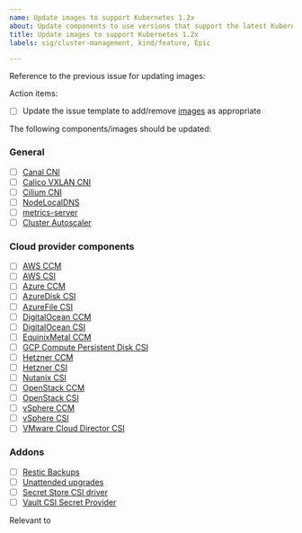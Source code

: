 ```yaml
---
name: Update images to support Kubernetes 1.2x
about: Update components to use versions that support the latest Kubernetes release
title: Update images to support Kubernetes 1.2x
labels: sig/cluster-management, kind/feature, Epic

---
```


<!--
This issue template is supposed to be used a starting point and is mostly like
NOT up-to-date!

You should first check images.go file and update the list below as appropriate.
https://github.com/kubermatic/kubeone/blob/main/pkg/templates/images/images.go
-->

<!-- Search query: https://github.com/kubermatic/kubeone/issues?q=is%3Aissue+Update+images+to+support+Kubernetes+is%3Aclosed -->
Reference to the previous issue for updating images: <!-- (issue reference) -->

Action items:

- [ ] Update the issue template to add/remove [images](https://github.com/kubermatic/kubeone/blob/main/pkg/templates/images/images.go) as appropriate

The following components/images should be updated:

### General

- [ ] [Canal CNI](https://github.com/projectcalico/calico) <!-- (PR reference|already the latest) -->
- [ ] [Calico VXLAN CNI](https://github.com/projectcalico/calico) <!-- (PR reference|already the latest) -->
- [ ] [Cilium CNI](https://github.com/cilium/cilium) <!-- (PR reference|already the latest) -->
- [ ] [NodeLocalDNS](https://github.com/kubernetes/kubernetes/blob/master/cluster/addons/dns/nodelocaldns/nodelocaldns.yaml) <!-- (PR reference|already the latest) -->
- [ ] [metrics-server](https://github.com/kubernetes-sigs/metrics-server) <!-- (PR reference|already the latest) -->
- [ ] [Cluster Autoscaler](https://github.com/kubernetes/autoscaler) <!-- (PR reference|already the latest) -->

### Cloud provider components

- [ ] [AWS CCM](https://github.com/kubernetes/cloud-provider-aws) <!-- (PR reference|already the latest) -->
- [ ] [AWS CSI](https://github.com/kubernetes-sigs/aws-ebs-csi-driver) <!-- (PR reference|already the latest) -->
- [ ] [Azure CCM](https://github.com/kubernetes-sigs/cloud-provider-azure) <!-- (PR reference|already the latest) -->
- [ ] [AzureDisk CSI](https://github.com/kubernetes-sigs/azuredisk-csi-driver) <!-- (PR reference|already the latest) -->
- [ ] [AzureFile CSI](https://github.com/kubernetes-sigs/azurefile-csi-driver) <!-- (PR reference|already the latest) -->
- [ ] [DigitalOcean CCM](https://github.com/digitalocean/digitalocean-cloud-controller-manager) <!-- (PR reference|already the latest) -->
- [ ] [DigitalOcean CSI](https://github.com/digitalocean/csi-digitalocean) <!-- (PR reference|already the latest) -->
- [ ] [EquinixMetal CCM](https://github.com/equinix/cloud-provider-equinix-metal) <!-- (PR reference|already the latest) -->
- [ ] [GCP Compute Persistent Disk CSI](https://github.com/kubernetes-sigs/gcp-compute-persistent-disk-csi-driver) <!-- (PR reference|already the latest) -->
- [ ] [Hetzner CCM](https://github.com/hetznercloud/hcloud-cloud-controller-manager) <!-- (PR reference|already the latest) -->
- [ ] [Hetzner CSI](https://github.com/hetznercloud/csi-driver) <!-- (PR reference|already the latest) -->
- [ ] [Nutanix CSI](https://github.com/nutanix/helm) <!-- (PR reference|already the latest) --> <!-- We intentionally use Helm charts repo, because the nutanix-csi repo is not up-to-date -->
- [ ] [OpenStack CCM](https://github.com/kubernetes/cloud-provider-openstack) <!-- (PR reference|already the latest) -->
- [ ] [OpenStack CSI](https://github.com/kubernetes/cloud-provider-openstack) <!-- (PR reference|already the latest) -->
- [ ] [vSphere CCM](https://github.com/kubernetes/cloud-provider-vsphere) <!-- (PR reference|already the latest) -->
- [ ] [vSphere CSI](https://github.com/kubernetes-sigs/vsphere-csi-driver) <!-- (PR reference|already the latest) -->
- [ ] [VMware Cloud Director CSI](https://github.com/vmware/cloud-director-named-disk-csi-driver) <!-- (PR reference|already the latest) -->

### Addons

- [ ] [Restic Backups](https://github.com/kubermatic/kubeone/tree/main/addons/backups-restic) <!-- (PR reference|already the latest) -->
- [ ] [Unattended upgrades](https://github.com/kubermatic/kubeone/tree/main/addons/unattended-upgrades) <!-- (PR reference|already the latest) -->
- [ ] [Secret Store CSI driver](https://github.com/kubernetes-sigs/secrets-store-csi-driver) <!-- (PR reference|already the latest) -->
- [ ] [Vault CSI Secret Provider](https://github.com/hashicorp/vault-csi-provider) <!-- (PR reference|already the latest) -->

Relevant to <!-- epic number -->
